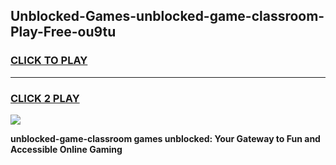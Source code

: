 
## Unblocked-Games-unblocked-game-classroom-Play-Free-ou9tu
<h3>
<a href="https://premium76.site?title=unblocked-game-classroom&ref=10A">CLICK TO PLAY</a></h3>
<hr>

<h3>
<a href="https://premium76.site?title=unblocked-game-classroom&ref=10A">CLICK 2 PLAY</a>
  
</h3>

<a href="https://premium76.site?title=unblocked-game-classroom&ref=10A"><img src="https://clearcache.store/games.png"></a>


**unblocked-game-classroom games unblocked: Your Gateway to Fun and Accessible Online Gaming**

